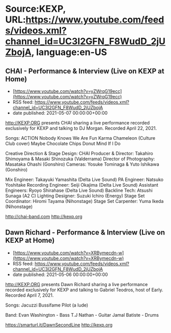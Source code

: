 # Source:KEXP, URL:https://www.youtube.com/feeds/videos.xml?channel_id=UC3I2GFN_F8WudD_2jUZbojA, language:en-US

## CHAI - Performance & Interview (Live on KEXP at Home)
 - [https://www.youtube.com/watch?v=yZWrqG19ecc](https://www.youtube.com/watch?v=yZWrqG19ecc)
 - RSS feed: https://www.youtube.com/feeds/videos.xml?channel_id=UC3I2GFN_F8WudD_2jUZbojA
 - date published: 2021-05-07 00:00:00+00:00

http://KEXP.ORG presents CHAI sharing a live performance recorded exclusively for KEXP and talking to DJ Morgan. Recorded April 22, 2021.

Songs:
ACTION
Nobody Knows We Are Fun
Karma Chameleon (Culture Club cover)
Maybe Chocolate Chips
Donut Mind If I Do

Creative Direction & Stage Design: CHAI 
Producer & Director: Takahiro Shimoyama & Masaki Shinozuka (Valderrama)
Director of Photography: Masataka Ohashi (Gonshiro)
Cameras: Yosuke Tominaga & Yuto Ishikawa (Gonshiro)

Mix Engineer: Takayuki Yamashita (Delta Live Sound)
PA Engineer: Natsuko Yoshitake
Recording Engineer: Seiji Okajima (Delta Live Sound)
Assistant Engineers: Ryoyo Shirahase (Delta Live Sound)
Backline Tech: Atsushi Sunaga (A2 C)
Lighting Designer: Suzuki Ichiro (Energy)
Stage Set Coordinator: Hiromi Tayama (Nihonstage)
Stage Set Carpenter: Yuma Ikeda (Nihonstage)

http://chai-band.com
http://kexp.org

## Dawn Richard - Performance & Interview (Live on KEXP at Home)
 - [https://www.youtube.com/watch?v=XRBymecdn-w](https://www.youtube.com/watch?v=XRBymecdn-w)
 - RSS feed: https://www.youtube.com/feeds/videos.xml?channel_id=UC3I2GFN_F8WudD_2jUZbojA
 - date published: 2021-05-06 00:00:00+00:00

http://KEXP.ORG presents Dawn Richard sharing a live performance recorded exclusively for KEXP and talking to Gabriel Teodros, host of Early. Recorded April 7, 2021.

Songs:
Jacuzzi
Bussifame
Pilot (a lude)

Band:
Evan Washington - Bass
T.J Nathan - Guitar 
Jamal Batiste - Drums

https://smarturl.it/DawnSecondLine
http://kexp.org

